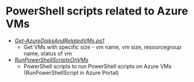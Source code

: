 # PowerShell scripts related to Azure VMs
- [*Get-AzureDisksAndRelatedVMs.ps1*](Get-VMswithSpecificSize.ps1)
  - Get VMs with specific size - vm name, vm size, resourcegroup name, status of vm
- [*RunPowerShellScriptsOnVMs*](RunPowerShellScriptsOnVMs)
  - PowerShell scripts to run PowerShell scripts on Azure VMs (RunPowerShellScript in Azure Portal)
